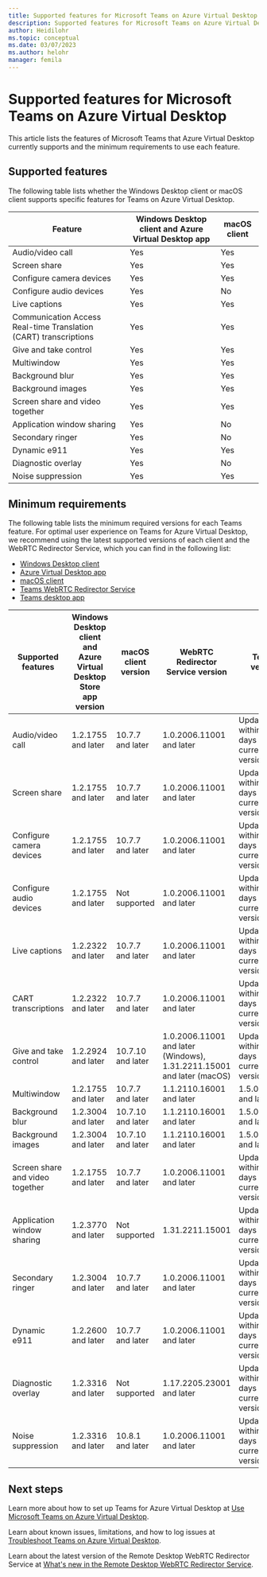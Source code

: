 ```yaml
---
title: Supported features for Microsoft Teams on Azure Virtual Desktop - Azure
description: Supported features for Microsoft Teams on Azure Virtual Desktop.
author: Heidilohr
ms.topic: conceptual
ms.date: 03/07/2023
ms.author: helohr
manager: femila
---
```


# Supported features for Microsoft Teams on Azure Virtual Desktop

This article lists the features of Microsoft Teams that Azure Virtual Desktop currently supports and the minimum requirements to use each feature.

## Supported features

The following table lists whether the Windows Desktop client or macOS client supports specific features for Teams on Azure Virtual Desktop.

|Feature|Windows Desktop client and Azure Virtual Desktop app|macOS client|
|---|---|---|
|Audio/video call|Yes|Yes|
|Screen share|Yes|Yes|
|Configure camera devices|Yes|Yes|
|Configure audio devices|Yes|No|
|Live captions|Yes|Yes|
|Communication Access Real-time Translation (CART) transcriptions|Yes|Yes|
|Give and take control |Yes|Yes|
|Multiwindow|Yes|Yes|
|Background blur|Yes|Yes|
|Background images|Yes|Yes|
|Screen share and video together|Yes|Yes|
|Application window sharing|Yes|No|
|Secondary ringer|Yes|No|
|Dynamic e911|Yes|Yes|
|Diagnostic overlay|Yes|No|
|Noise suppression|Yes|Yes|

## Minimum requirements

The following table lists the minimum required versions for each Teams feature. For optimal user experience on Teams for Azure Virtual Desktop, we recommend using the latest supported versions of each client and the WebRTC Redirector Service, which you can find in the following list:

- [Windows Desktop client](whats-new-client-windows.md)
- [Azure Virtual Desktop app](whats-new-client-windows-azure-virtual-desktop-app.md)
- [macOS client](whats-new-client-macos.md)
- [Teams WebRTC Redirector Service](https://aka.ms/msrdcwebrtcsvc/msi)
- [Teams desktop app](/microsoftteams/teams-for-vdi#deploy-the-teams-desktop-app-to-the-vm)

|Supported features|Windows Desktop client and Azure Virtual Desktop Store app version |macOS client version|WebRTC Redirector Service version|Teams version|
|---|---|---|---|---|
|Audio/video call|1.2.1755 and later|10.7.7 and later|1.0.2006.11001 and later|Updates within 90 days of the current version|
|Screen share|1.2.1755 and later|10.7.7 and later|1.0.2006.11001 and later|Updates within 90 days of the current version|
|Configure camera devices|1.2.1755 and later|10.7.7 and later|1.0.2006.11001 and later|Updates within 90 days of the current version|
|Configure audio devices|1.2.1755 and later|Not supported|1.0.2006.11001 and later|Updates within 90 days of the current version|
|Live captions|1.2.2322 and later|10.7.7 and later|1.0.2006.11001 and later|Updates within 90 days of the current version|
|CART transcriptions|1.2.2322 and later|10.7.7 and later|1.0.2006.11001 and later|Updates within 90 days of the current version|
|Give and take control |1.2.2924 and later|10.7.10 and later|1.0.2006.11001 and later (Windows), 1.31.2211.15001 and later (macOS)|Updates within 90 days of the current version|
|Multiwindow|1.2.1755 and later|10.7.7 and later|1.1.2110.16001 and later|1.5.00.11865 and later|
|Background blur|1.2.3004 and later|10.7.10 and later|1.1.2110.16001 and later|1.5.00.11865 and later|
|Background images|1.2.3004 and later|10.7.10 and later|1.1.2110.16001 and later|1.5.00.11865 and later|
|Screen share and video together|1.2.1755 and later|10.7.7 and later|1.0.2006.11001 and later|Updates within 90 days of the current version|
|Application window sharing|1.2.3770 and later|Not supported|1.31.2211.15001|Updates within 90 days of the current version|
|Secondary ringer|1.2.3004 and later|10.7.7 and later|1.0.2006.11001 and later|Updates within 90 days of the current version|
|Dynamic e911|1.2.2600 and later|10.7.7 and later|1.0.2006.11001 and later|Updates within 90 days of the current version|
|Diagnostic overlay|1.2.3316 and later|Not supported|1.17.2205.23001 and later|Updates within 90 days of the current version|
|Noise suppression|1.2.3316 and later|10.8.1 and later|1.0.2006.11001 and later|Updates within 90 days of the current version|

## Next steps

Learn more about how to set up Teams for Azure Virtual Desktop at [Use Microsoft Teams on Azure Virtual Desktop](teams-on-avd.md).

Learn about known issues, limitations, and how to log issues at [Troubleshoot Teams on Azure Virtual Desktop](troubleshoot-teams.md).

Learn about the latest version of the Remote Desktop WebRTC Redirector Service at [What's new in the Remote Desktop WebRTC Redirector Service](whats-new-webrtc.md).